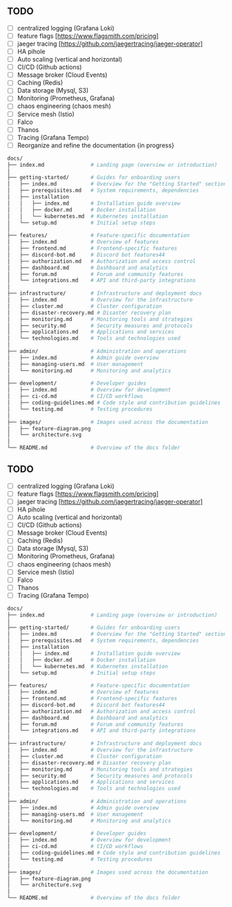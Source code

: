 ## TODO

- [ ] centralized logging (Grafana Loki)
- [ ] feature flags [https://www.flagsmith.com/pricing]
- [ ] jaeger tracing [https://github.com/jaegertracing/jaeger-operator]
- [ ] HA pihole
- [ ] Auto scaling (vertical and horizontal)
- [ ] CI/CD (Github actions)
- [ ] Message broker (Cloud Events)
- [ ] Caching (Redis)
- [ ] Data storage (Mysql, S3)
- [ ] Monitoring (Prometheus, Grafana)
- [ ] chaos engineering (chaos mesh)
- [ ] Service mesh (Istio)
- [ ] Falco
- [ ] Thanos
- [ ] Tracing (Grafana Tempo)
- [ ] Reorganize and refine the documentation {in progress}

```bash
docs/
├── index.md               # Landing page (overview or introduction)
│
├── getting-started/       # Guides for onboarding users
│   ├── index.md           # Overview for the "Getting Started" section
│   ├── prerequisites.md   # System requirements, dependencies
│   ├── installation
│   │   ├── index.md       # Installation guide overview
│   │   ├── docker.md      # Docker installation
│   │   └── kubernetes.md  # Kubernetes installation
│   └── setup.md           # Initial setup steps
│
├── features/              # Feature-specific documentation
│   ├── index.md           # Overview of features
│   ├── frontend.md        # Frontend-specific features
│   ├── discord-bot.md     # Discord bot features44
│   ├── authorization.md   # Authorization and access control
│   ├── dashboard.md       # Dashboard and analytics
│   ├── forum.md           # Forum and community features
│   └── integrations.md    # API and third-party integrations
│
├── infrastructure/        # Infrastructure and deployment docs
│   ├── index.md           # Overview for the infrastructure
│   ├── cluster.md         # Cluster configuration
│   ├── disaster-recovery.md # Disaster recovery plan
│   ├── monitoring.md      # Monitoring tools and strategies
│   ├── security.md        # Security measures and protocols
│   ├── applications.md    # Applications and services
│   └── technologies.md    # Tools and technologies used
│
├── admin/                 # Administration and operations
│   ├── index.md           # Admin guide overview
│   ├── managing-users.md  # User management
│   └── monitoring.md      # Monitoring and analytics
│
├── development/           # Developer guides
│   ├── index.md           # Overview for development
│   ├── ci-cd.md           # CI/CD workflows
│   ├── coding-guidelines.md # Code style and contribution guidelines
│   └── testing.md         # Testing procedures
│
├── images/                # Images used across the documentation
│   ├── feature-diagram.png
│   └── architecture.svg
│
└── README.md              # Overview of the docs folder
```

## TODO

- [ ] centralized logging (Grafana Loki)
- [ ] feature flags [https://www.flagsmith.com/pricing]
- [ ] jaeger tracing [https://github.com/jaegertracing/jaeger-operator]
- [ ] HA pihole
- [ ] Auto scaling (vertical and horizontal)
- [ ] CI/CD (Github actions)
- [ ] Message broker (Cloud Events)
- [ ] Caching (Redis)
- [ ] Data storage (Mysql, S3)
- [ ] Monitoring (Prometheus, Grafana)
- [ ] chaos engineering (chaos mesh)
- [ ] Service mesh (Istio)
- [ ] Falco
- [ ] Thanos
- [ ] Tracing (Grafana Tempo)

```bash
docs/
├── index.md               # Landing page (overview or introduction)
│
├── getting-started/       # Guides for onboarding users
│   ├── index.md           # Overview for the "Getting Started" section
│   ├── prerequisites.md   # System requirements, dependencies
│   ├── installation
│   │   ├── index.md       # Installation guide overview
│   │   ├── docker.md      # Docker installation
│   │   └── kubernetes.md  # Kubernetes installation
│   └── setup.md           # Initial setup steps
│
├── features/              # Feature-specific documentation
│   ├── index.md           # Overview of features
│   ├── frontend.md        # Frontend-specific features
│   ├── discord-bot.md     # Discord bot features44
│   ├── authorization.md   # Authorization and access control
│   ├── dashboard.md       # Dashboard and analytics
│   ├── forum.md           # Forum and community features
│   └── integrations.md    # API and third-party integrations
│
├── infrastructure/        # Infrastructure and deployment docs
│   ├── index.md           # Overview for the infrastructure
│   ├── cluster.md         # Cluster configuration
│   ├── disaster-recovery.md # Disaster recovery plan
│   ├── monitoring.md      # Monitoring tools and strategies
│   ├── security.md        # Security measures and protocols
│   ├── applications.md    # Applications and services
│   └── technologies.md    # Tools and technologies used
│
├── admin/                 # Administration and operations
│   ├── index.md           # Admin guide overview
│   ├── managing-users.md  # User management
│   └── monitoring.md      # Monitoring and analytics
│
├── development/           # Developer guides
│   ├── index.md           # Overview for development
│   ├── ci-cd.md           # CI/CD workflows
│   ├── coding-guidelines.md # Code style and contribution guidelines
│   └── testing.md         # Testing procedures
│
├── images/                # Images used across the documentation
│   ├── feature-diagram.png
│   └── architecture.svg
│
└── README.md              # Overview of the docs folder
```
